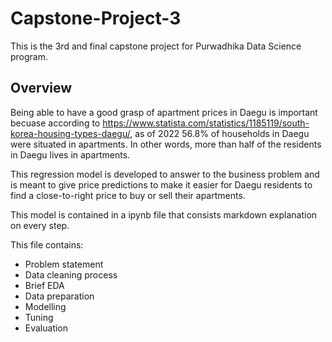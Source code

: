 # Capstone-Project-3

This is the 3rd and final capstone project for Purwadhika Data Science program.

## Overview
Being able to have a good grasp of apartment prices in Daegu is important becuase according to https://www.statista.com/statistics/1185119/south-korea-housing-types-daegu/, 
as of 2022  56.8% of households in Daegu were situated in apartments. In other words, more than half of the residents in Daegu lives in apartments.

This regression model is developed to answer to the business problem and is meant to give price predictions to make it easier for Daegu residents to find a close-to-right price to buy or sell their apartments.

This model is contained in a ipynb file that consists markdown explanation on every step. 

This file contains:
- Problem statement
- Data cleaning process
- Brief EDA
- Data preparation
- Modelling
- Tuning
- Evaluation
